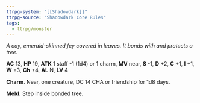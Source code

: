 ```yaml
---
ttrpg-system: "[[Shadowdark]]"
ttrpg-source: "Shadowdark Core Rules"
tags:
  - ttrpg/monster
---
```


_A coy, emerald-skinned fey covered in leaves. It bonds with and protects a tree._

**AC** 13, **HP** 19, **ATK** 1 staff -1 (1d4) or 1 charm, **MV** near, **S** -1, **D** +2, **C** +1, **I** +1, **W** +3, **Ch** +4, **AL** N, **LV** 4

**Charm**. Near, one creature, DC 14 CHA or friendship for 1d8 days. 

**Meld.** Step inside bonded tree.

